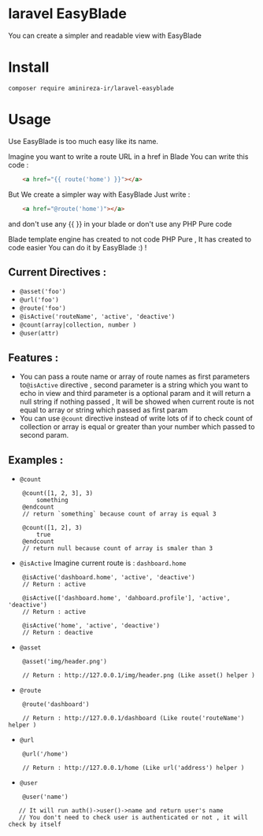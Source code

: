 # laravel EasyBlade

You can create a simpler and readable view with EasyBlade

# Install

```
composer require aminireza-ir/laravel-easyblade
```

# Usage

Use EasyBlade is too much easy like its name.

Imagine you want to write a route URL in a href in Blade
You can write this code : 
```html
    <a href="{{ route('home') }}"></a>
```
But We create a simpler way with EasyBlade 
Just write :
```html
    <a href="@route('home')"></a>
```
and don't use any {{ }} in your blade or don't use any PHP Pure code

Blade template engine has created to not code PHP Pure , It has created to code easier
You can do it by EasyBlade :) !

## Current Directives :

- `@asset('foo')`
- `@url('foo')`
- `@route('foo')`
- `@isActive('routeName', 'active', 'deactive')`
- `@count(array|collection, number )`
- `@user(attr)`

## Features :
 - You can pass a route name or array of route names as first parameters to```@isActive``` directive , second parameter is a string which you want to echo in view and third parameter is a optional param and it will return a null string if nothing passed , It will be showed when current route is not equal to array or string which passed as first param
 - You can use `@count` directive instead of write lots of if to check count of collection or array is equal or greater than your number which passed to second param.
 
## Examples : 
- `@count`
```blade
    @count([1, 2, 3], 3)
        something
    @endcount
    // return `something` because count of array is equal 3
```

```blade
    @count([1, 2], 3)
        true
    @endcount
    // return null because count of array is smaler than 3
```

- `@isActive` Imagine current route is : `dashboard.home`
```blade
    @isActive('dashboard.home', 'active', 'deactive')
    // Return : active
```
```blade
    @isActive(['dashboard.home', 'dahboard.profile'], 'active', 'deactive')
    // Return : active
```
```blade
    @isActive('home', 'active', 'deactive')
    // Return : deactive
```

- `@asset` 
```blade
    @asset('img/header.png')
    
    // Return : http://127.0.0.1/img/header.png (Like asset() helper )
```
- `@route` 
```blade
    @route('dashboard')
    
    // Return : http://127.0.0.1/dashboard (Like route('routeName') helper )
```

- `@url` 
```blade
    @url('/home')
    
    // Return : http://127.0.0.1/home (Like url('address') helper )
```

- `@user` 
```blade
    @user('name')
    
   // It will run auth()->user()->name and return user's name
   // You don't need to check user is authenticated or not , it will check by itself

```